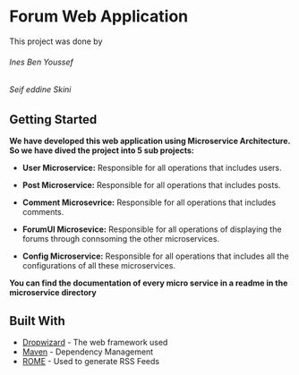 # Forum Web Application

This project was done by 
###### Ines Ben Youssef 
###### Seif eddine Skini

## Getting Started

**We have developed this web application using Microservice Architecture. So we have dived the project into 5 sub projects:**

- **User Microservice:** Responsible for all operations that includes users.

- **Post Microservice:** Responsible for all operations that includes posts.

- **Comment Microsevrice:** Responsible for all operations that includes comments.

- **ForumUI Microsevice:** Responsible for all operations of displaying the forums through connsoming the other microservices.

- **Config Microservice:** Responsible for all operations that includes all the configurations of all these microservices.

**You can find the documentation of every micro service in a readme in the microservice directory**


## Built With

* [Dropwizard](http://www.dropwizard.io/1.0.2/docs/) - The web framework used
* [Maven](https://maven.apache.org/) - Dependency Management
* [ROME](https://rometools.github.io/rome/) - Used to generate RSS Feeds

